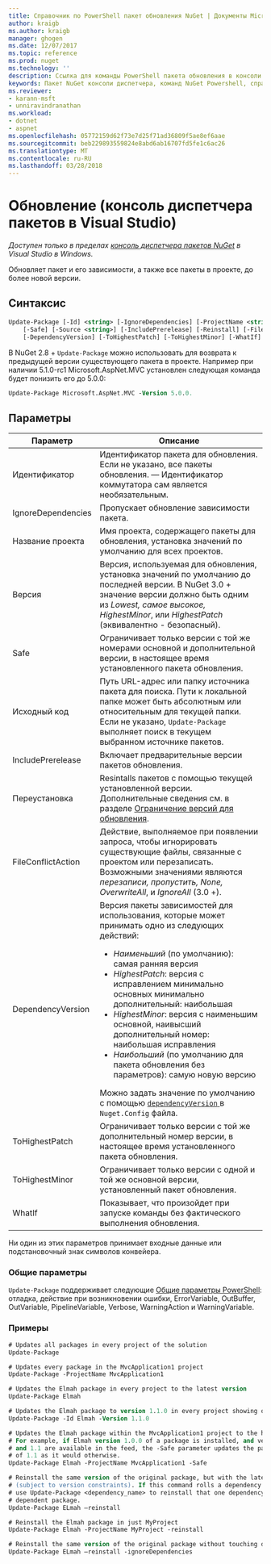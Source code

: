 ```yaml
---
title: Справочник по PowerShell пакет обновления NuGet | Документы Microsoft
author: kraigb
ms.author: kraigb
manager: ghogen
ms.date: 12/07/2017
ms.topic: reference
ms.prod: nuget
ms.technology: ''
description: Ссылка для команды PowerShell пакета обновления в консоли диспетчера пакетов NuGet в Visual Studio.
keywords: Пакет NuGet консоли диспетчера, команд NuGet Powershell, справочник по NuGet Powershell, пакет обновления
ms.reviewer:
- karann-msft
- unniravindranathan
ms.workload:
- dotnet
- aspnet
ms.openlocfilehash: 05772159d62f73e7d25f71ad36809f5ae8ef6aae
ms.sourcegitcommit: beb229893559824e8abd6ab16707fd5fe1c6ac26
ms.translationtype: MT
ms.contentlocale: ru-RU
ms.lasthandoff: 03/28/2018
---
```

# <a name="update-package-package-manager-console-in-visual-studio"></a>Обновление (консоль диспетчера пакетов в Visual Studio)

*Доступен только в пределах [консоль диспетчера пакетов NuGet](package-manager-console.md) в Visual Studio в Windows.*

Обновляет пакет и его зависимости, а также все пакеты в проекте, до более новой версии.

## <a name="syntax"></a>Синтаксис

```ps
Update-Package [-Id] <string> [-IgnoreDependencies] [-ProjectName <string>] [-Version <string>]
    [-Safe] [-Source <string>] [-IncludePrerelease] [-Reinstall] [-FileConflictAction]
    [-DependencyVersion] [-ToHighestPatch] [-ToHighestMinor] [-WhatIf] [<CommonParameters>]
```

В NuGet 2.8 + `Update-Package` можно использовать для возврата к предыдущей версии существующего пакета в проекте. Например при наличии 5.1.0-rc1 Microsoft.AspNet.MVC установлен следующая команда будет понизить его до 5.0.0:

```ps
Update-Package Microsoft.AspNet.MVC -Version 5.0.0.
```

## <a name="parameters"></a>Параметры

|  Параметр | Описание |
| --- | --- |
| Идентификатор | Идентификатор пакета для обновления. Если не указано, все пакеты обновления. — Идентификатор коммутатора сам является необязательным. |
| IgnoreDependencies | Пропускает обновление зависимости пакета. |
| Название проекта | Имя проекта, содержащего пакеты для обновления, установка значений по умолчанию для всех проектов. |
| Версия | Версия, используемая для обновления, установка значений по умолчанию до последней версии. В NuGet 3.0 + значение версии должно быть одним из *Lowest, самое высокое, HighestMinor*, или *HighestPatch* (эквивалентно - безопасный). |
| Safe | Ограничивает только версии с той же номерами основной и дополнительной версии, в настоящее время установленного пакета обновления. |
| Исходный код | Путь URL-адрес или папку источника пакета для поиска. Пути к локальной папке может быть абсолютным или относительным для текущей папки. Если не указано, `Update-Package` выполняет поиск в текущем выбранном источнике пакетов. |
| IncludePrerelease | Включает предварительные версии пакетов обновления. |
| Переустановка | Resintalls пакетов с помощью текущей установленной версии. Дополнительные сведения см. в разделе [Ограничение версий для обновления](../consume-packages/reinstalling-and-updating-packages.md). |
| FileConflictAction | Действие, выполняемое при появлении запроса, чтобы игнорировать существующие файлы, связанные с проектом или перезаписать. Возможными значениями являются *перезаписи, пропустить, None, OverwriteAll*, и *IgnoreAll* (3.0 +). |
| DependencyVersion | Версия пакеты зависимостей для использования, которые может принимать одно из следующих действий:<br/><ul><li>*Наименьший* (по умолчанию): самая ранняя версия</li><li>*HighestPatch*: версия с исправлением минимально основных минимально дополнительный: наибольшая</li><li>*HighestMinor*: версия с наименьшим основной, наивысший дополнительный номер: наибольшая исправления</li><li>*Наибольший* (по умолчанию для пакета обновления без параметров): самую новую версию</li></ul>Можно задать значение по умолчанию с помощью [ `dependencyVersion` ](../reference/nuget-config-file.md#config-section) в `Nuget.Config` файла. |
| ToHighestPatch | Ограничивает только версии с той же дополнительный номер версии, в настоящее время установленного пакета обновления. |
| ToHighestMinor | Ограничивает только версии с одной и той же основной версии, установленный пакет обновления. |
| WhatIf | Показывает, что произойдет при запуске команды без фактического выполнения обновления. |

Ни один из этих параметров принимает входные данные или подстановочный знак символов конвейера.

### <a name="common-parameters"></a>Общие параметры

`Update-Package` поддерживает следующие [Общие параметры PowerShell](http://go.microsoft.com/fwlink/?LinkID=113216): отладка, действие при возникновении ошибки, ErrorVariable, OutBuffer, OutVariable, PipelineVariable, Verbose, WarningAction и WarningVariable.

### <a name="examples"></a>Примеры

```ps
# Updates all packages in every project of the solution
Update-Package

# Updates every package in the MvcApplication1 project
Update-Package -ProjectName MvcApplication1

# Updates the Elmah package in every project to the latest version
Update-Package Elmah

# Updates the Elmah package to version 1.1.0 in every project showing optional -Id usage
Update-Package -Id Elmah -Version 1.1.0

# Updates the Elmah package within the MvcApplication1 project to the highest "safe" version.
# For example, if Elmah version 1.0.0 of a package is installed, and versions 1.0.1, 1.0.2,
# and 1.1 are available in the feed, the -Safe parameter updates the package to 1.0.2 instead
# of 1.1 as it would otherwise.
Update-Package Elmah -ProjectName MvcApplication1 -Safe

# Reinstall the same version of the original package, but with the latest version of dependencies
# (subject to version constraints). If this command rolls a dependency back to an earlier version,
# use Update-Package <dependency_name> to reinstall that one dependency without affecting the
# dependent package.
Update-Package ELmah –reinstall 

# Reinstall the Elmah package in just MyProject
Update-Package Elmah -ProjectName MyProject -reinstall

# Reinstall the same version of the original package without touching dependencies.
Update-Package ELmah –reinstall -ignoreDependencies
```
